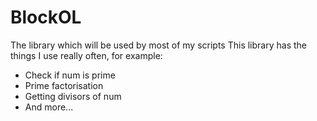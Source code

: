 # BlockOL

The library which will be used by most of my scripts
This library has the things I use really often, for example:

* Check if num is prime
* Prime factorisation
* Getting divisors of num
* And more...
